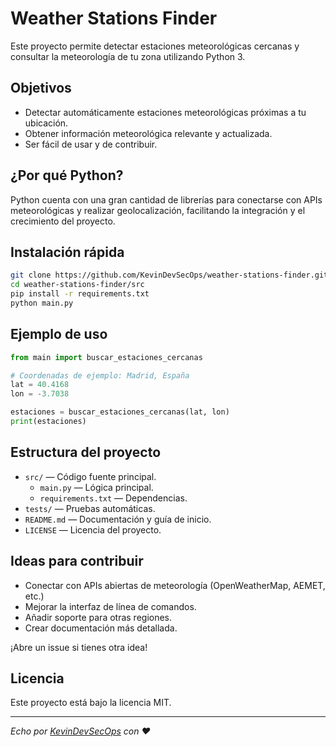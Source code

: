 # Weather Stations Finder

Este proyecto permite detectar estaciones meteorológicas cercanas y consultar la meteorología de tu zona utilizando Python 3.

## Objetivos

- Detectar automáticamente estaciones meteorológicas próximas a tu ubicación.
- Obtener información meteorológica relevante y actualizada.
- Ser fácil de usar y de contribuir.

## ¿Por qué Python?

Python cuenta con una gran cantidad de librerías para conectarse con APIs meteorológicas y realizar geolocalización, facilitando la integración y el crecimiento del proyecto.

## Instalación rápida

```bash
git clone https://github.com/KevinDevSecOps/weather-stations-finder.git
cd weather-stations-finder/src
pip install -r requirements.txt
python main.py
```

## Ejemplo de uso

```python
from main import buscar_estaciones_cercanas

# Coordenadas de ejemplo: Madrid, España
lat = 40.4168
lon = -3.7038

estaciones = buscar_estaciones_cercanas(lat, lon)
print(estaciones)
```

## Estructura del proyecto

- `src/` — Código fuente principal.
   - `main.py` — Lógica principal.
   - `requirements.txt` — Dependencias.
- `tests/` — Pruebas automáticas.
- `README.md` — Documentación y guía de inicio.
- `LICENSE` — Licencia del proyecto.

## Ideas para contribuir

- Conectar con APIs abiertas de meteorología (OpenWeatherMap, AEMET, etc.)
- Mejorar la interfaz de línea de comandos.
- Añadir soporte para otras regiones.
- Crear documentación más detallada.

¡Abre un issue si tienes otra idea!

## Licencia

Este proyecto está bajo la licencia MIT.

---

_Echo por [KevinDevSecOps](https://github.com/KevinDevSecOps) con ❤️_
